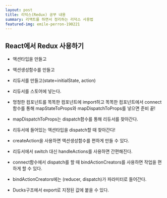 ```yaml
---
layout: post
title: 리덕스(Redux) 공부 내용
summary: 리액트를 하면서 정리하는 리덕스 사용법
featured-img: emile-perron-190221
---
```


## React에서 Redux 사용하기

* 액션타입을 만들고

* 액션생성함수를 만들고

* 리듀서를 만들고(state=initialState, action)

* 리듀서를 스토어에 넣는다.

* 멍청한 컴포넌트를 똑똑한 컴포넌트에 import하고 똑똑한 컴포넌트에서 connect함수를 통해 mapStateToProps와 mapDispatchToProps를 넣으면 준비 끝!

* mapDispatchToProps는 dispatch함수를 통해 리듀서를 찾아간다.

* 리듀서에 들어있는 액션타입을 dispatch할 때 찾아간다!

* createAction을 사용하면 액션생성함수를 편하게 만들 수 있다.

* 리듀서에서 switch 대신 handleActions를 사용하면 간편해진다.

* connect함수에서 dispatch를 할 때 bindActionCreators를 사용하면 작업을 편하게 할 수 있다.

* bindActionCreators에는 (reducer, dispatch)가 파라미터로 들어간다.

* Ducks구조에서 export로 지정된 값에 붙을 수 있다.

